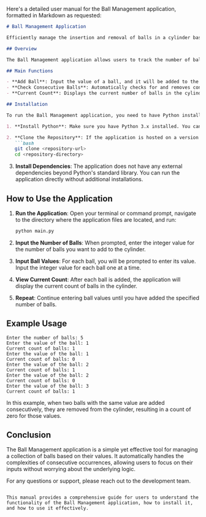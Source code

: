 Here's a detailed user manual for the Ball Management application, formatted in Markdown as requested:

```markdown
# Ball Management Application

Efficiently manage the insertion and removal of balls in a cylinder based on their values.

## Overview

The Ball Management application allows users to track the number of balls in a cylinder. Users can input the values of the balls, and the application will automatically manage consecutive occurrences of the same value, removing them as necessary. This ensures that the count of balls is always accurate and up-to-date.

## Main Functions

- **Add Ball**: Input the value of a ball, and it will be added to the cylinder.
- **Check Consecutive Balls**: Automatically checks for and removes consecutive balls with the same value (2 or more).
- **Current Count**: Displays the current number of balls in the cylinder after each insertion.

## Installation

To run the Ball Management application, you need to have Python installed on your machine. Follow these steps to set up the environment:

1. **Install Python**: Make sure you have Python 3.x installed. You can download it from [python.org](https://www.python.org/downloads/).

2. **Clone the Repository**: If the application is hosted on a version control system like Git, clone the repository using:
   ```bash
   git clone <repository-url>
   cd <repository-directory>
   ```

3. **Install Dependencies**: The application does not have any external dependencies beyond Python's standard library. You can run the application directly without additional installations.

## How to Use the Application

1. **Run the Application**: Open your terminal or command prompt, navigate to the directory where the application files are located, and run:
   ```bash
   python main.py
   ```

2. **Input the Number of Balls**: When prompted, enter the integer value for the number of balls you want to add to the cylinder.

3. **Input Ball Values**: For each ball, you will be prompted to enter its value. Input the integer value for each ball one at a time.

4. **View Current Count**: After each ball is added, the application will display the current count of balls in the cylinder.

5. **Repeat**: Continue entering ball values until you have added the specified number of balls.

## Example Usage

```
Enter the number of balls: 5
Enter the value of the ball: 1
Current count of balls: 1
Enter the value of the ball: 1
Current count of balls: 0
Enter the value of the ball: 2
Current count of balls: 1
Enter the value of the ball: 2
Current count of balls: 0
Enter the value of the ball: 3
Current count of balls: 1
```

In this example, when two balls with the same value are added consecutively, they are removed from the cylinder, resulting in a count of zero for those values.

## Conclusion

The Ball Management application is a simple yet effective tool for managing a collection of balls based on their values. It automatically handles the complexities of consecutive occurrences, allowing users to focus on their inputs without worrying about the underlying logic.

For any questions or support, please reach out to the development team.
```

This manual provides a comprehensive guide for users to understand the functionality of the Ball Management application, how to install it, and how to use it effectively.